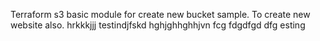 Terraform s3 basic module for create new bucket sample.
To create new website also.
hrkkkjjj
testindjfskd
hghjghhghhjvn
fcg
fdgdfgd
dfg
esting
